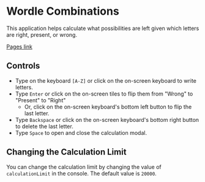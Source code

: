 # Wordle Combinations

This application helps calculate what possibilities are left given which letters are right, present, or wrong.

[Pages link](https://st3v1sh.github.io/wordle-combinations/)

## Controls

* Type on the keyboard `[A-Z]` or click on the on-screen keyboard to write letters.
* Type `Enter` or click on the on-screen tiles to flip them from "Wrong" to "Present" to "Right"
  * Or, click on the on-screen keyboard's bottom left button to flip the last letter.
* Type `Backspace` or click on the on-screen keyboard's bottom right button to delete the last letter.
* Type `Space` to open and close the calculation modal.

## Changing the Calculation Limit

You can change the calculation limit by changing the value of `calculationLimit` in the console. The default value is `20000`.
